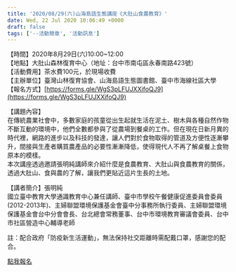 ```yaml
---
title: '2020/08/29(六)山海島語生態講座《大肚山食農教育》'
date: Wed, 22 Jul 2020 10:06:49 +0000
draft: false
tags: ['--活動簡章', '活動訊息']
---
```


【時間】2020年8月29日(六)10:00~12:00  
【地點】大肚山森林復育中心（地址：台中市南屯區永春南路423號）  
【活動費用】茶水費100元，於現場收費  
【主辦單位】臺灣山林復育協會、山海島語生態圖書館、臺中市海線社區大學  
【報名方式】[https://forms.gle/WgS3pLFUJXXifoQJ9](https://forms.gle/WgS3pLFUJXXifoQJ9)

【講題內容】  
在傳統農業社會中，多數家庭的孩童從出生起就生活在泥土、樹木與各種自然作物不斷互動的環境中，他們全數都參與了從農場到餐桌的工作。但在現在日新月異的時代裡，網路的進步以及科技的發達，讓人們對於食物取得的管道及方便性逐漸攀升，間接與生產者購買農產品的必要性漸漸降低，使得現代人不再了解桌餐上食物原本的模樣。  
本次講座透過邀請張明純講師來介紹什麼是食農教育、大肚山與食農教育的關係，透過大肚山、食與農的了解，讓我們更貼近這片生長的土地。

【講者簡介】張明純  
國立臺中教育大學通識教育中心兼任講師、臺中市學校午餐健康促進委員會委員(2012-2013年)、主婦聯盟環境保護基金會臺中分事務所執行委員、主婦聯盟環境保護基金會台中分會會長、台北總會常務董事、台中市環境教育審議會委員、台中市社區營造中心輔導老師

註：配合政府「防疫新生活運動」，無法保持社交距離時需配戴口罩，感謝您的配合。

[點我報名](https://forms.gle/Nc1397zwFqMavWpc9)